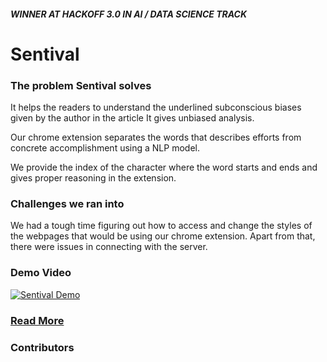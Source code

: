 ##### WINNER AT HACKOFF 3.0 IN AI / DATA SCIENCE TRACK
# Sentival

### The problem Sentival solves
It helps the readers to understand the underlined subconscious biases given by the author in the article It gives unbiased analysis.

Our chrome extension separates the words that describes efforts from concrete accomplishment using a NLP model.

We provide the index of the character where the word starts and ends and gives proper reasoning in the extension.

### Challenges we ran into
We had a tough time figuring out how to access and change the styles of the webpages that would be using our chrome extension. Apart from that, there were issues in connecting with the server.

### Demo Video

[![Sentival Demo](http://img.youtube.com/vi/Wrfb1W-wuGE/0.jpg)](http://www.youtube.com/watch?v=Wrfb1W-wuGE "Sentival Demo")

### [Read More](https://devfolio.co/submissions/sentival)

### Contributors

